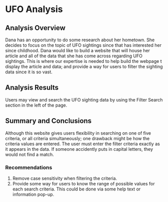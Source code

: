 # UFO Analysis
## Analysis Overview
Dana has an opportunity to do some research about her hometown.  She decides to focus on the topic of UFO sightings since that has interested her since childhood. Dana would like to build a website that will house her article and all of the data that she has come across regarding UFO sightings. This is where our expertise is needed to help build the webpage t display the article and data; and provide a way for users to filter the sighting data since it is so vast.
## Analysis Results
Users may view and search the UFO sighting data by using the Filter Search section in the left of the page.
## Summary and Conclusions
Although this website gives users flexibility in searching on one of five criteria, or all criteria simultaneously; one drawback might be how the criteria values are entered.  The user must enter the filter criteria exactly as it appears in the data.  If someone accidently puts in capital letters, they would not find a match. 
### Recommendations 

1. Remove case sensitivity when filtering the criteria.
2. Provide some way for users to know the range of possible values for each search criteria. This could be done via some help text or information pop-up.
